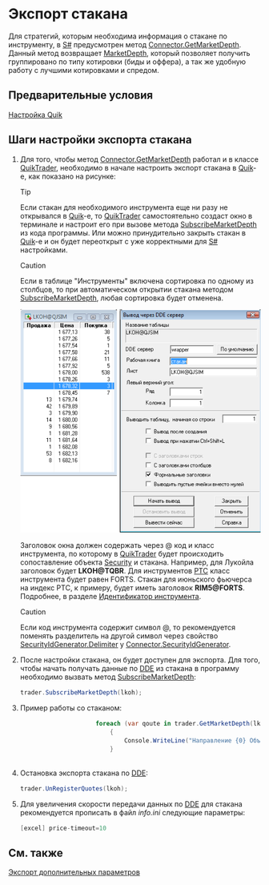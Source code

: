 # Экспорт стакана

Для стратегий, которым необходима информация о стакане по инструменту, в [S\#](StockSharpAbout.md) предусмотрен метод [Connector.GetMarketDepth](xref:StockSharp.Algo.Connector.GetMarketDepth(StockSharp.BusinessEntities.Security)). Данный метод возвращает [MarketDepth](xref:StockSharp.BusinessEntities.MarketDepth), который позволяет получить группировано по типу котировки (биды и оффера), а так же удобную работу с лучшими котировками и спредом. 

## Предварительные условия

[Настройка Quik](QuikSetup.md)

## Шаги настройки экспорта стакана

1. Для того, чтобы метод [Connector.GetMarketDepth](xref:StockSharp.Algo.Connector.GetMarketDepth(StockSharp.BusinessEntities.Security)) работал и в классе [QuikTrader](xref:StockSharp.Quik.QuikTrader), необходимо в начале настроить экспорт стакана в [Quik](Quik.md)\-е, как показано на рисунке: 

   > [!TIP]
   > Если стакан для необходимого инструмента еще ни разу не открывался в [Quik](Quik.md)\-е, то [QuikTrader](xref:StockSharp.Quik.QuikTrader) самостоятельно создаст окно в терминале и настроит его при вызове метода [SubscribeMarketDepth](xref:StockSharp.Algo.Connector.SubscribeMarketDepth(StockSharp.BusinessEntities.Security,System.Nullable{System.DateTimeOffset},System.Nullable{System.DateTimeOffset},System.Nullable{System.Int64},StockSharp.Messages.MarketDataBuildModes,System.Nullable{StockSharp.Messages.MarketDataTypes},System.Nullable{System.Int32},StockSharp.Messages.IMessageAdapter)) из кода программы. Или можно принудительно закрыть стакан в [Quik](Quik.md)\-е и он будет переоткрыт с уже корректными для [S\#](StockSharpAbout.md) настройками. 

   > [!CAUTION]
   > Если в таблице "Инструменты" включена сортировка по одному из столбцов, то при автоматическом открытии стакана методом [SubscribeMarketDepth](xref:StockSharp.Algo.Connector.SubscribeMarketDepth(StockSharp.BusinessEntities.Security,System.Nullable{System.DateTimeOffset},System.Nullable{System.DateTimeOffset},System.Nullable{System.Int64},StockSharp.Messages.MarketDataBuildModes,System.Nullable{StockSharp.Messages.MarketDataTypes},System.Nullable{System.Int32},StockSharp.Messages.IMessageAdapter)), любая сортировка будет отменена. 

   ![quotes](../images/quote_dde.png)

   Заголовок окна должен содержать через @ код и класс инструмента, по которому в [QuikTrader](xref:StockSharp.Quik.QuikTrader) будет происходить сопоставление объекта [Security](xref:StockSharp.BusinessEntities.Security) и стакана. Например, для Лукойла заголовок будет **LKOH@TQBR**. Для инструментов [РТС](http://rts.ru/) класс инструмента будет равен FORTS. Стакан для июньского фьючерса на индекс РТС, к примеру, будет иметь заголовок **RIM5@FORTS**. Подробнее, в разделе [Идентификатор инструмента](SecurityId.md). 

   > [!CAUTION]
   > Если код инструмента содержит символ @, то рекомендуется поменять разделитель на другой символ через свойство [SecurityIdGenerator.Delimiter](xref:StockSharp.Algo.SecurityIdGenerator.Delimiter) у [Connector.SecurityIdGenerator](xref:StockSharp.Algo.Connector.SecurityIdGenerator). 
2. После настройки стакана, он будет доступен для экспорта. Для того, чтобы начать получать данные по [DDE](https://en.wikipedia.org/wiki/Dynamic_Data_Exchange) из стакана в программу необходимо вызвать метод [SubscribeMarketDepth](xref:StockSharp.Algo.Connector.SubscribeMarketDepth(StockSharp.BusinessEntities.Security,System.Nullable{System.DateTimeOffset},System.Nullable{System.DateTimeOffset},System.Nullable{System.Int64},StockSharp.Messages.MarketDataBuildModes,System.Nullable{StockSharp.Messages.MarketDataTypes},System.Nullable{System.Int32},StockSharp.Messages.IMessageAdapter)): 

   ```cs
   trader.SubscribeMarketDepth(lkoh);
   ```
3. Пример работы со стаканом: 

   ```cs
   					  	foreach (var qoute in trader.GetMarketDepth(lkoh))
   							{
   								Console.WriteLine("Направление {0} Объем {1} Цена {2}", qoute.OrderDirection, qoute.Volume, qoute.Price);
   							}
   					 
   ```
4. Остановка экспорта стакана по [DDE](https://en.wikipedia.org/wiki/Dynamic_Data_Exchange): 

   ```cs
   trader.UnRegisterQuotes(lkoh);
   ```
5. Для увеличения скорости передачи данных по [DDE](https://en.wikipedia.org/wiki/Dynamic_Data_Exchange) для стакана рекомендуется прописать в файл *info.ini* следующие параметры: 

   ```cs
   [excel] price-timeout=10
   ```

## См. также

[Экспорт дополнительных параметров](QuikExtendedInfoByDde.md)
